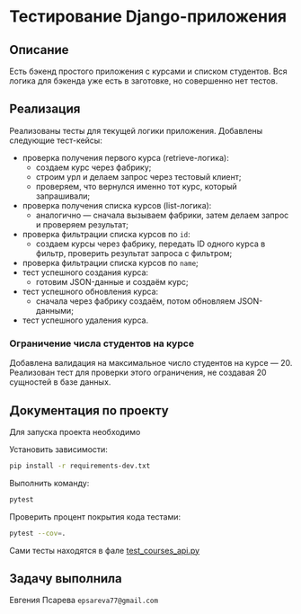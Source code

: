 # Тестирование Django-приложения

## Описание

Есть бэкенд простого приложения с курсами и списком студентов. Вся логика для бэкенда уже есть в заготовке, но совершенно нет тестов.

## Реализация

Реализованы тесты для текущей логики приложения. Добавлены следующие тест-кейсы:

- проверка получения первого курса (retrieve-логика):
  - создаем курс через фабрику;
  - строим урл и делаем запрос через тестовый клиент;
  - проверяем, что вернулся именно тот курс, который запрашивали;
- проверка получения списка курсов (list-логика):
  - аналогично — сначала вызываем фабрики, затем делаем запрос и проверяем результат;
- проверка фильтрации списка курсов по `id`:
  - создаем курсы через фабрику, передать ID одного курса в фильтр, проверить результат запроса с фильтром;
- проверка фильтрации списка курсов по `name`;
- тест успешного создания курса:
  - готовим JSON-данные и создаём курс;
- тест успешного обновления курса:
  - сначала через фабрику создаём, потом обновляем JSON-данными;
- тест успешного удаления курса.


### Ограничение числа студентов на курсе

Добавлена валидация на максимальное число студентов на курсе — 20. Реализован тест для проверки этого ограничения, не создавая 20 сущностей в базе данных.

## Документация по проекту

Для запуска проекта необходимо

Установить зависимости:

```bash
pip install -r requirements-dev.txt
```

Выполнить команду:

```bash
pytest
```

Проверить процент покрытия кода тестами:
```bash
pytest --cov=.
```

Сами тесты находятся в фале [test_courses_api.py](tests/students/test_courses_api.py)

## Задачу выполнила
Евгения Псарева `epsareva77@gmail.com`
